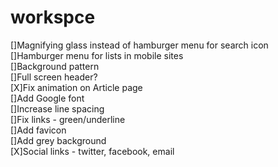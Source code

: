 # workspce
[]Magnifying glass instead of hamburger menu for search icon  
[]Hamburger menu for lists in mobile sites  
[]Background pattern  
[]Full screen header?  
[X]Fix animation on Article page  
[]Add Google font  
[]Increase line spacing  
[]Fix links - green/underline  
[]Add favicon  
[]Add grey background  
[X]Social links - twitter, facebook, email  
